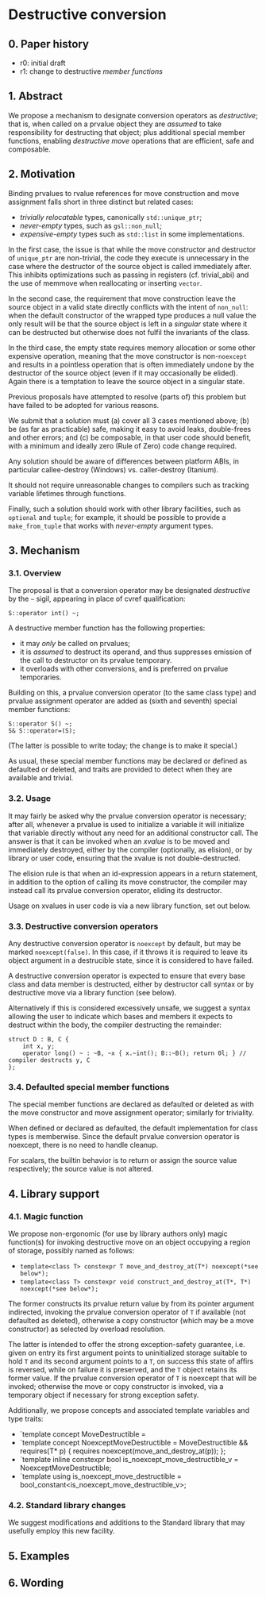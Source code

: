 # Destructive conversion

## 0. Paper history

* r0: initial draft
* r1: change to destructive *member functions*

## 1. Abstract

We propose a mechanism to designate conversion operators as *destructive*; that is, when called on a prvalue object they are *assumed* to take responsibility for destructing that object; plus additional special member functions, enabling *destructive move* operations that are efficient, safe and composable.

## 2. Motivation

Binding prvalues to rvalue references for move construction and move assignment falls short in three distinct but related cases:

* *trivially relocatable* types, canonically `std::unique_ptr`;
* *never-empty* types, such as `gsl::non_null`;
* *expensive-empty* types such as `std::list` in some implementations.

In the first case, the issue is that while the move constructor and destructor of `unique_ptr` are non-trivial, the code they execute is unnecessary in the case where the destructor of the source object is called immediately after. This inhibits optimizations such as passing in registers (cf. trivial_abi) and the use of memmove when reallocating or inserting `vector`.

In the second case, the requirement that move construction leave the source object in a valid state directly conflicts with the intent of `non_null`: when the default constructor of the wrapped type produces a null value the only result will be that the source object is left in a *singular* state where it can be destructed but otherwise does not fulfil the invariants of the class.

In the third case, the empty state requires memory allocation or some other expensive operation, meaning that the move constructor is non-`noexcept` and results in a pointless operation that is often immediately undone by the destructor of the source object (even if it may occasionally be elided). Again there is a temptation to leave the source object in a singular state.

Previous proposals have attempted to resolve (parts of) this problem but have failed to be adopted for various reasons.

We submit that a solution must (a) cover all 3 cases mentioned above; (b) be (as far as practicable) safe, making it easy to avoid leaks, double-frees and other errors; and (c) be composable, in that user code should benefit, with a minimum and ideally zero (Rule of Zero) code change required.

Any solution should be aware of differences between platform ABIs, in particular callee-destroy (Windows) vs. caller-destroy (Itanium).

It should not require unreasonable changes to compilers such as tracking variable lifetimes through functions.

Finally, such a solution should work with other library facilities, such as `optional` and `tuple`; for example, it should be possible to provide a `make_from_tuple` that works with *never-empty* argument types.

## 3. Mechanism

### 3.1. Overview

The proposal is that a conversion operator may be designated *destructive* by the `~` sigil, appearing in place of cvref qualification:

    S::operator int() ~;

A destructive member function has the following properties:

* it may *only* be called on prvalues;
* it is *assumed* to destruct its operand, and thus suppresses emission of the call to destructor on its prvalue temporary.
* it overloads with other conversions, and is preferred on prvalue temporaries.

Building on this, a prvalue conversion operator (to the same class type) and prvalue assignment operator are added as (sixth and seventh) special member functions:

    S::operator S() ~;
    S& S::operator=(S);

(The latter is possible to write today; the change is to make it special.)

As usual, these special member functions may be declared or defined as defaulted or deleted, and traits are provided to detect when they are available and trivial.

### 3.2. Usage

It may fairly be asked why the prvalue conversion operator is necessary; after all, whenever a prvalue is used to initialize a variable it will initialize that variable directly without any need for an additional constructor call. The answer is that it can be invoked when an *xvalue* is to be moved and immediately destroyed, either by the compiler (optionally, as elision), or by library or user code, ensuring that the xvalue is not double-destructed.

The elision rule is that when an id-expression appears in a return statement, in addition to the option of calling its move constructor, the compiler may instead call its prvalue conversion operator, eliding its destructor.

Usage on xvalues in user code is via a new library function, set out below.

### 3.3. Destructive conversion operators

Any destructive conversion operator is `noexcept` by default, but may be marked `noexcept(false)`. In this case, if it throws it is required to leave its object argument in a destrucible state, since it is considered to have failed.

A destructive conversion operator is expected to ensure that every base class and data member is destructed, either by destructor call syntax or by destructive move via a library function (see below). 

Alternatively if this is considered excessively unsafe, we suggest a syntax allowing the user to indicate which bases and members it expects to destruct within the body, the compiler destructing the remainder:

    struct D : B, C {
        int x, y;
        operator long() ~ : ~B, ~x { x.~int(); B::~B(); return 0l; } // compiler destructs y, C
    };

### 3.4. Defaulted special member functions

The special member functions are declared as defaulted or deleted as with the move constructor and move assignment operator; similarly for triviality.

When defined or declared as defaulted, the default implementation for class types is memberwise. Since the default prvalue conversion operator is noexcept, there is no need to handle cleanup.

For scalars, the builtin behavior is to return or assign the source value respectively; the source value is not altered.

## 4. Library support

### 4.1. Magic function

We propose non-ergonomic (for use by library authors only) magic function(s) for invoking destructive move on an object occupying a region of storage, possibly named as follows:

* `template<class T> constexpr T move_and_destroy_at(T*) noexcept(*see below*);`
* `template<class T> constexpr void construct_and_destroy_at(T*, T*) noexcept(*see below*);`

The former constructs its prvalue return value by from its pointer argument indirected, invoking the prvalue conversion operator of `T` if available (not defaulted as deleted), otherwise a copy constructor (which may be a move constructor) as selected by overload resolution.

The latter is intended to offer the strong exception-safety guarantee, i.e. given on entry its first argument points to uninitialized storage suitable to hold `T` and its second argument points to a `T`, on success this state of affirs is reversed, while on failure it is preserved, and the `T` object retains its former value. If the prvalue conversion operator of `T` is noexcept that will be invoked; otherwise the move or copy constructor is invoked, via a temporary object if necessary for strong exception safety.

Additionally, we propose concepts and associated template variables and type traits:

* `template<class T> concept MoveDestructible = 
* `template<class T> concept NoexceptMoveDestructible = MoveDestructible<T> && requires(T* p) { requires noexcept(move_and_destroy_at(p)); };
* `template<class T> inline constexpr bool is_noexcept_move_destructible_v = NoexceptMoveDestructible<T>;
* `template<class T> using is_noexcept_move_destructible = bool_constant<is_noexcept_move_destructible_v<T>>;

### 4.2. Standard library changes

We suggest modifications and additions to the Standard library that may usefully employ this new facility.

## 5. Examples

## 6. Wording
